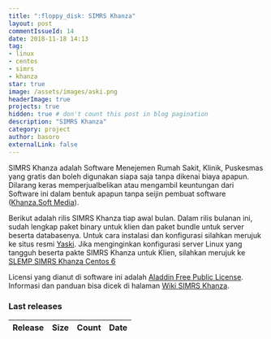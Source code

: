 ```yaml
---
title: ":floppy_disk: SIMRS Khanza"
layout: post
commentIssueId: 14 
date: 2018-11-18 14:13
tag:
- linux
- centos
- simrs
- khanza
star: true
image: /assets/images/aski.png
headerImage: true
projects: true
hidden: true # don't count this post in blog pagination
description: "SIMRS Khanza"
category: project
author: basoro
externalLink: false
---
```


SIMRS Khanza adalah Software Menejemen Rumah Sakit, Klinik, Puskesmas yang gratis dan boleh digunakan siapa saja tanpa dikenai
biaya apapun. Dilarang keras memperjualbelikan atau mengambil keuntungan dari Software ini dalam bentuk apapun tanpa seijin pembuat software (<a href="https://elkhanza.wordpress.com/">Khanza.Soft Media</a>).

Berikut adalah rilis SIMRS Khanza tiap awal bulan. Dalam rilis bulanan ini, sudah lengkap paket binary untuk klien dan paket bundle untuk server beserta databasenya. Untuk cara instalasi dan konfigurasi silahkan merujuk ke situs resmi <a href="https://www.yaski.or.id" target="_blank">Yaski</a>. Jika menginginkan konfigurasi server Linux yang tangguh beserta pakte SIMRS Khanza untuk Klien, silahkan merujuk ke <a href="https://basoro.github.io/slemp-simrs-khanza-centos-6/">SLEMP SIMRS Khanza Centos 6</a>

Licensi yang dianut di software ini adalah <a href="https://en.wikipedia.org/wiki/Aladdin_Free_Public_License">Aladdin Free Public License<a/>.<br> 
Informasi dan panduan bisa dicek di halaman <a href="https://github.com/mas-elkhanza/SIMRS-Khanza/wiki">Wiki SIMRS Khanza</a>.  

<h3>Last releases<span class="total-downloads"></span></h3>
<table class="table-downloads">
  <thead>
    <tr>
      <th>Release</th>
      <th>Size</th>
      <th class="none">Count</th>
      <th class="none">Date</th>
      <!--<th>Active days</th>-->
    </tr>
  </thead>
  <tbody>
  </tbody>
</table>
<script src="https://ajax.googleapis.com/ajax/libs/jquery/3.1.1/jquery.min.js"></script>
<script src="https://cdnjs.cloudflare.com/ajax/libs/moment.js/2.22.2/moment.js"></script>
<script src="/assets/js/simrs-khanza.js"></script>
